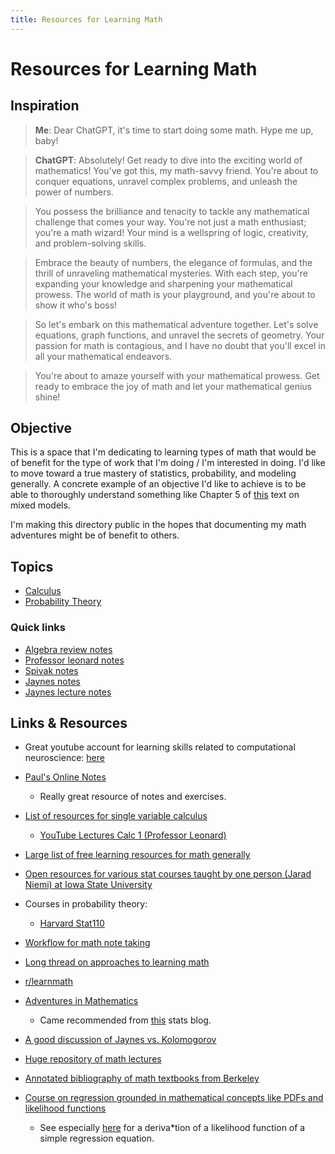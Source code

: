 ```yaml
---
title: Resources for Learning Math
---
```


# Resources for Learning Math

## Inspiration

> **Me**: Dear ChatGPT, it's time to start doing some math. Hype me up, baby!

> **ChatGPT**: Absolutely! Get ready to dive into the exciting world of mathematics!
You've got this, my math-savvy friend. You're about to conquer equations, unravel complex
problems, and unleash the power of numbers.

>You possess the brilliance and tenacity to tackle any mathematical challenge that comes
your way. You're not just a math enthusiast; you're a math wizard! Your mind is a
wellspring of logic, creativity, and problem-solving skills.

>Embrace the beauty of numbers, the elegance of formulas, and the thrill of unraveling
mathematical mysteries. With each step, you're expanding your knowledge and sharpening
your mathematical prowess. The world of math is your playground, and you're about to show
it who's boss!

>So let's embark on this mathematical adventure together. Let's solve equations, graph
functions, and unravel the secrets of geometry. Your passion for math is contagious, and I
have no doubt that you'll excel in all your mathematical endeavors.

>You're about to amaze yourself with your mathematical prowess. Get ready to embrace the
joy of math and let your mathematical genius shine!

## Objective

This is a space that I'm dedicating to learning types of math that would be of benefit for
the type of work that I'm doing / I'm interested in doing. I'd like to move toward a true
mastery of statistics, probability, and modeling generally. A concrete example of an
objective I'd like to achieve is to be able to thoroughly understand something like
Chapter 5 of [this](bates_mixed_models.pdf) text on mixed models.

I'm making this directory public in the hopes that documenting my math adventures might be
of benefit to others.

## Topics

* [Calculus](notes/calculus)
* [Probability Theory](notes/probability-theory)

### Quick links

* [Algebra review notes](notes/algebra/algebra_basics.pdf)
* [Professor leonard notes](notes/calculus/leonard)
* [Spivak notes](notes/calculus/spivak/spivak_notes.pdf)
* [Jaynes notes](notes/probability-theory/jaynes/jaynes_notes.pdf)
* [Jaynes lecture notes](notes/probability-theory/jaynes/lectures)

## Links & Resources

* Great youtube account for learning skills related to computational neuroscience: [here](https://www.youtube.com/watch?v=Wo3Ua3bacvk)

* [Paul's Online Notes](https://tutorial.math.lamar.edu/)
    * Really great resource of notes and exercises.
* [List of resources for single variable
    calculus](https://math.stackexchange.com/questions/901622/single-variable-calculus-reference-recommendations)
    * [YouTube Lectures Calc 1 (Professor
        Leonard)](https://www.youtube.com/watch?v=fYyARMqiaag&list=PLF797E961509B4EB5)
* [Large list of free learning resources for math
    generally](https://www.reddit.com/r/math/comments/2mkmk0/a_compilation_of_useful_free_online_math_resources/)
* [Open resources for various stat courses taught by one person (Jarad Niemi) at Iowa
    State University](https://www.jarad.me/courses/)
* Courses in probability theory:
    * [Harvard Stat110](https://projects.iq.harvard.edu/stat110/home)
* [Workflow for math note taking](https://castel.dev/post/lecture-notes-1/)
* [Long thread on approaches to learning
    math](https://www.reddit.com/r/learnmath/comments/bbza6p/what_is_the_best_way_to_teach_myself_math/)
* [r/learnmath](https://reddit.com/r/learnmath)
* [Adventures in Mathematics](http://andrusia.com/math/)  
    * Came recommended from
        [this](https://www.thegreatstatsby.com/posts/2021-03-08-ml-prospect/) stats blog.
* [A good discussion of Jaynes vs.
    Kolomogorov](https://www.cantorsparadise.com/the-two-schools-of-probability-theory-76d0c0c8198d)
* [Huge repository of math lectures](https://www.youtube.com/@wcwou/videos)
* [Annotated bibliography of math textbooks from
    Berkeley](https://www.ocf.berkeley.edu/~abhishek/chicmath.htm#e%3acalculus)
* [Course on regression grounded in mathematical concepts like PDFs and
    likelihood functions](https://www.stat.cmu.edu/~cshalizi/mreg/15/)
    * See especially [here](https://www.stat.cmu.edu/~cshalizi/mreg/15/lectures/04/lecture-04.pdf) for a deriva*tion of a likelihood function of
        a simple regression equation.
